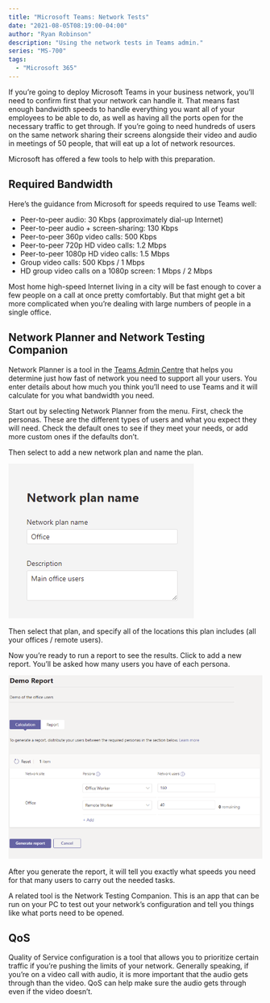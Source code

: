 ```yaml
---
title: "Microsoft Teams: Network Tests"
date: "2021-08-05T08:19:00-04:00"
author: "Ryan Robinson"
description: "Using the network tests in Teams admin."
series: "MS-700"
tags:
  - "Microsoft 365"
---
```


If you’re going to deploy Microsoft Teams in your business network, you’ll need to confirm first that your network can handle it. That means fast enough bandwidth speeds to handle everything you want all of your employees to be able to do, as well as having all the ports open for the necessary traffic to get through. If you’re going to need hundreds of users on the same network sharing their screens alongside their video and audio in meetings of 50 people, that will eat up a lot of network resources.

Microsoft has offered a few tools to help with this preparation.

## Required Bandwidth

Here’s the guidance from Microsoft for speeds required to use Teams well:

- Peer-to-peer audio: 30 Kbps (approximately dial-up Internet)
- Peer-to-peer audio + screen-sharing: 130 Kbps
- Peer-to-peer 360p video calls: 500 Kbps
- Peer-to-peer 720p HD video calls: 1.2 Mbps
- Peer-to-peer 1080p HD video calls: 1.5 Mbps
- Group video calls: 500 Kbps / 1 Mbps
- HD group video calls on a 1080p screen: 1 Mbps / 2 Mbps

Most home high-speed Internet living in a city will be fast enough to cover a few people on a call at once pretty comfortably. But that might get a bit more complicated when you’re dealing with large numbers of people in a single office.

## Network Planner and Network Testing Companion

Network Planner is a tool in the [Teams Admin Centre](https://admin.teams.microsoft.com/) that helps you determine just how fast of network you need to support all your users. You enter details about how much you think you’ll need to use Teams and it will calculate for you what bandwidth you need.

Start out by selecting Network Planner from the menu. First, check the personas. These are the different types of users and what you expect they will need. Check the default ones to see if they meet your needs, or add more custom ones if the defaults don’t.

Then select to add a new network plan and name the plan.

!["Network plan"](./network-planner-1.png)

Then select that plan, and specify all of the locations this plan includes (all your offices / remote users).

Now you’re ready to run a report to see the results. Click to add a new report. You’ll be asked how many users you have of each persona.

!["Preparing a report with 160 office workers and 40 remote workers"](./network-planner-2.png)

After you generate the report, it will tell you exactly what speeds you need for that many users to carry out the needed tasks.

A related tool is the Network Testing Companion. This is an app that can be run on your PC to test out your network’s configuration and tell you things like what ports need to be opened.

## QoS

Quality of Service configuration is a tool that allows you to prioritize certain traffic if you’re pushing the limits of your network. Generally speaking, if you’re on a video call with audio, it is more important that the audio gets through than the video. QoS can help make sure the audio gets through even if the video doesn’t.
